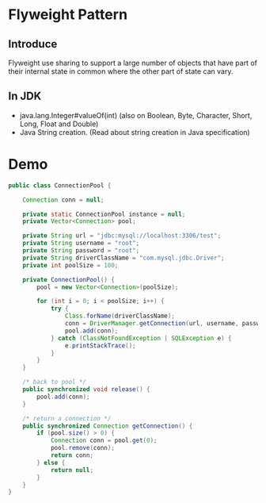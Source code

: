 # Flyweight Pattern

## Introduce

Flyweight use sharing to support a large number of objects that have part of their internal state in common where the other part of state can vary.

## In JDK

* java.lang.Integer#valueOf(int) (also on Boolean, Byte, Character, Short, Long, Float and Double)
* Java String creation. (Read about string creation in Java specification)

# Demo

```java
public class ConnectionPool {

    Connection conn = null;

    private static ConnectionPool instance = null;
    private Vector<Connection> pool;

    private String url = "jdbc:mysql://localhost:3306/test";
    private String username = "root";
    private String password = "root";
    private String driverClassName = "com.mysql.jdbc.Driver";
    private int poolSize = 100;

    private ConnectionPool() {
        pool = new Vector<Connection>(poolSize);

        for (int i = 0; i < poolSize; i++) {
            try {
                Class.forName(driverClassName);
                conn = DriverManager.getConnection(url, username, password);
                pool.add(conn);
            } catch (ClassNotFoundException | SQLException e) {
                e.printStackTrace();
            }
        }
    }

    /* back to pool */
    public synchronized void release() {
        pool.add(conn);
    }

    /* return a connection */
    public synchronized Connection getConnection() {
        if (pool.size() > 0) {
            Connection conn = pool.get(0);
            pool.remove(conn);
            return conn;
        } else {
            return null;
        }
    }
}
```